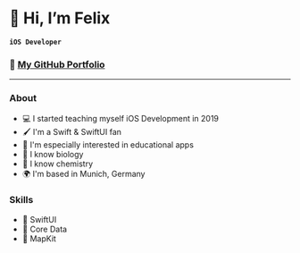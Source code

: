 # 👋 Hi, I’m Felix

**`iOS Developer`**

### 💼 **[My GitHub Portfolio](https://github.com/felixleitenberger/iOS-Developer-Portfolio)**

---

### About
- 💻 I started teaching myself iOS Development in 2019
- 🖌️ I'm a Swift & SwiftUI fan
- 📱 I'm especially interested in educational apps
- 🐘 I know biology
- 🧪 I know chemistry
- 🌍  I'm based in Munich, Germany

 ### Skills
- 🎨 SwiftUI
- 💽 Core Data
- 📍 MapKit

